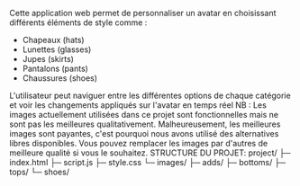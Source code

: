 Cette application web permet de personnaliser un avatar en choisissant différents éléments de style comme :  

- Chapeaux (hats)  
- Lunettes (glasses)  
- Jupes (skirts)  
- Pantalons (pants)  
- Chaussures (shoes)  

L'utilisateur peut naviguer entre les différentes options de chaque catégorie et voir les changements appliqués sur l'avatar en temps réel
NB : Les images actuellement utilisées dans ce projet sont fonctionnelles mais ne sont pas les meilleures qualitativement.
Malheureusement, les meilleures images sont payantes, c'est pourquoi nous avons utilisé des alternatives libres disponibles.
Vous pouvez remplacer les images par d'autres de meilleure qualité si vous le souhaitez.
STRUCTURE DU PROJET:
project/
├─ index.html
├─ script.js
├─ style.css
└─ images/
     ├─ adds/
     ├─ bottoms/
     ├─ tops/
     └─ shoes/
